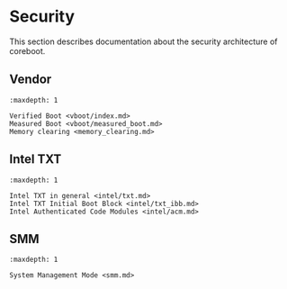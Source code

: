 # Security

This section describes documentation about the security architecture of coreboot.

## Vendor

```{toctree}
:maxdepth: 1

Verified Boot <vboot/index.md>
Measured Boot <vboot/measured_boot.md>
Memory clearing <memory_clearing.md>
```

## Intel TXT

```{toctree}
:maxdepth: 1

Intel TXT in general <intel/txt.md>
Intel TXT Initial Boot Block <intel/txt_ibb.md>
Intel Authenticated Code Modules <intel/acm.md>
```

## SMM

```{toctree}
:maxdepth: 1

System Management Mode <smm.md>
```
